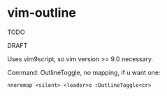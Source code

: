 # vim-outline

TODO

DRAFT

Uses vim9script, so vim version >= 9.0 necessary.

Command: OutlineToggle, no mapping, if u want one:

    nnoremap <silent> <leader>o :OutlineToggle<cr>
